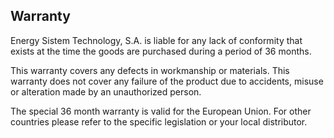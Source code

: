 
## Warranty

Energy Sistem Technology, S.A. is liable for any lack of conformity that exists at the time the goods are purchased during a period of 36 months.

This warranty covers any defects in workmanship or materials. This warranty does not cover any failure of the product due to accidents, misuse or alteration made by an unauthorized person.

The special 36 month warranty is valid for the European Union. For other countries please refer to the specific legislation or your local distributor.

